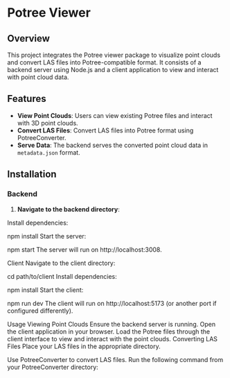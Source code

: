 # Potree Viewer

## Overview

This project integrates the Potree viewer package to visualize point clouds and convert LAS files into Potree-compatible format. It consists of a backend server using Node.js and a client application to view and interact with point cloud data.

## Features

- **View Point Clouds**: Users can view existing Potree files and interact with 3D point clouds.
- **Convert LAS Files**: Convert LAS files into Potree format using PotreeConverter.
- **Serve Data**: The backend serves the converted point cloud data in `metadata.json` format.

## Installation

### Backend

1. **Navigate to the backend directory**:

Install dependencies:

npm install
Start the server:

npm start
The server will run on http://localhost:3008.

Client
Navigate to the client directory:

cd path/to/client
Install dependencies:


npm install
Start the client:


npm run dev
The client will run on http://localhost:5173 (or another port if configured differently).

Usage
Viewing Point Clouds
Ensure the backend server is running.
Open the client application in your browser.
Load the Potree files through the client interface to view and interact with the point clouds.
Converting LAS Files
Place your LAS files in the appropriate directory.

Use PotreeConverter to convert LAS files. Run the following command from your PotreeConverter directory:
